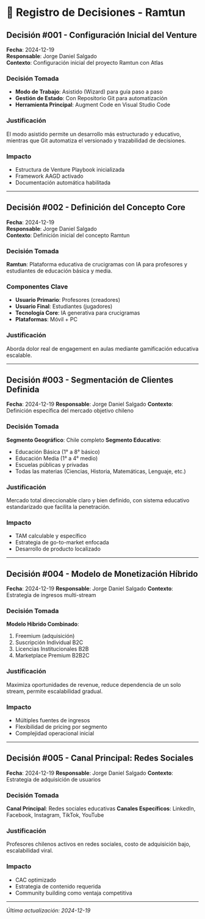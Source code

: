 # 📝 Registro de Decisiones - Ramtun

## Decisión #001 - Configuración Inicial del Venture
**Fecha**: 2024-12-19  
**Responsable**: Jorge Daniel Salgado  
**Contexto**: Configuración inicial del proyecto Ramtun con Atlas  

### Decisión Tomada
- **Modo de Trabajo**: Asistido (Wizard) para guía paso a paso
- **Gestión de Estado**: Con Repositorio Git para automatización
- **Herramienta Principal**: Augment Code en Visual Studio Code

### Justificación
El modo asistido permite un desarrollo más estructurado y educativo, mientras que Git automatiza el versionado y trazabilidad de decisiones.

### Impacto
- Estructura de Venture Playbook inicializada
- Framework AAGD activado
- Documentación automática habilitada

---

## Decisión #002 - Definición del Concepto Core
**Fecha**: 2024-12-19  
**Responsable**: Jorge Daniel Salgado  
**Contexto**: Definición inicial del concepto Ramtun  

### Decisión Tomada
**Ramtun**: Plataforma educativa de crucigramas con IA para profesores y estudiantes de educación básica y media.

### Componentes Clave
- **Usuario Primario**: Profesores (creadores)
- **Usuario Final**: Estudiantes (jugadores)
- **Tecnología Core**: IA generativa para crucigramas
- **Plataformas**: Móvil + PC

### Justificación
Aborda dolor real de engagement en aulas mediante gamificación educativa escalable.

---

## Decisión #003 - Segmentación de Clientes Definida
**Fecha**: 2024-12-19
**Responsable**: Jorge Daniel Salgado
**Contexto**: Definición específica del mercado objetivo chileno

### Decisión Tomada
**Segmento Geográfico**: Chile completo
**Segmento Educativo**:
- Educación Básica (1° a 8° básico)
- Educación Media (1° a 4° medio)
- Escuelas públicas y privadas
- Todas las materias (Ciencias, Historia, Matemáticas, Lenguaje, etc.)

### Justificación
Mercado total direccionable claro y bien definido, con sistema educativo estandarizado que facilita la penetración.

### Impacto
- TAM calculable y específico
- Estrategia de go-to-market enfocada
- Desarrollo de producto localizado

---

## Decisión #004 - Modelo de Monetización Híbrido
**Fecha**: 2024-12-19
**Responsable**: Jorge Daniel Salgado
**Contexto**: Estrategia de ingresos multi-stream

### Decisión Tomada
**Modelo Híbrido Combinado**:
1. Freemium (adquisición)
2. Suscripción Individual B2C
3. Licencias Institucionales B2B
4. Marketplace Premium B2B2C

### Justificación
Maximiza oportunidades de revenue, reduce dependencia de un solo stream, permite escalabilidad gradual.

### Impacto
- Múltiples fuentes de ingresos
- Flexibilidad de pricing por segmento
- Complejidad operacional inicial

---

## Decisión #005 - Canal Principal: Redes Sociales
**Fecha**: 2024-12-19
**Responsable**: Jorge Daniel Salgado
**Contexto**: Estrategia de adquisición de usuarios

### Decisión Tomada
**Canal Principal**: Redes sociales educativas
**Canales Específicos**: LinkedIn, Facebook, Instagram, TikTok, YouTube

### Justificación
Profesores chilenos activos en redes sociales, costo de adquisición bajo, escalabilidad viral.

### Impacto
- CAC optimizado
- Estrategia de contenido requerida
- Community building como ventaja competitiva

---

*Última actualización: 2024-12-19*
